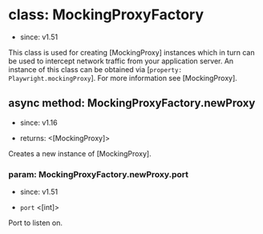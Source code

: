 # class: MockingProxyFactory
* since: v1.51

This class is used for creating [MockingProxy] instances which in turn can be used to intercept network traffic from your application server. An instance
of this class can be obtained via [`property: Playwright.mockingProxy`]. For more information
see [MockingProxy].

## async method: MockingProxyFactory.newProxy
* since: v1.16
- returns: <[MockingProxy]>

Creates a new instance of [MockingProxy].

### param: MockingProxyFactory.newProxy.port
* since: v1.51
- `port` <[int]>

Port to listen on.

